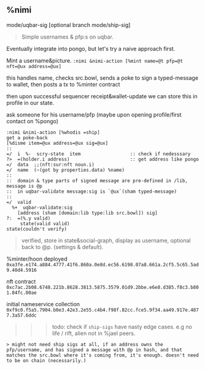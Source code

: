 ## %nimi

mode/uqbar-sig
[optional branch mode/ship-sig]

> Simple usernames & pfp:s on uqbar. 

Eventually integrate into pongo, but let's try a naive approach first.

Mint a username&picture. 
`:nimi &nimi-action [%mint name=@t pfp=@t nft=@ux address=@ux]`

this handles name, checks src.bowl, sends a poke to sign a typed-message to wallet, then posts a tx to %minter contract

then upon successful sequencer receipt&wallet-update we can store this in profile in our state.


ask someone for his username/pfp
(maybe upon opening profile/first contact on %pongo)
```=hoon
:nimi &nimi-action [%whodis =ship]	
get a poke-back 
[%disme item=@ux address=@ux sig=@ux]
::
=/  i  %-  scry-state  item	                 :: check if nedesssary
?>  =(holder.i address)		                 :: get address like pongo
=/  data  ;;(nft:sur:nft noun.i)
=/  name  (~(got by properties.data) %name)
::
::  domain & type parts of signed message are pre-defined in /lib, message is @p
::  in uqbar-validate message:sig is `@ux`(sham typed-message)
:: 
=/  valid   
  %+  uqbar-validate:sig 
	[address (sham [domain:lib type:lib src.bowl]) sig]
?:  =(%.y valid)
	 state(valid valid)
state(couldn't verify)
  ```
	
> verified, store in state&social-graph, display as username, optional back to @p. (settings & default).

%minter/hoon deployed `0xa3fe.e174.a884.4777.41f6.860a.0e8d.ec56.6198.07a8.661a.2cf5.5c65.5ad9.40d4.5916`

nft contract `0xc7ac.2b08.6748.221b.8628.3813.5875.3579.01d9.2bbe.e6e8.d385.f8c3.b801.84fc.00ae`

initial nameservice collection `0xf9c0.f5a5.7904.b0e3.42e3.2e55.c4b4.f98f.82cc.fce5.9f34.aa49.917e.4877.3a57.6ddc`

>>> todo: check if `ship-sigs` have nasty edge cases.
	e.g no life / rift, alien not in %jael peers.

	> might not need ship sigs at all, if an address owns the pfp/username, and has signed a message with @p in hash, and that matches the src.bowl where it's coming from, it's enough. doesn't need to be on chain (necessarily.)